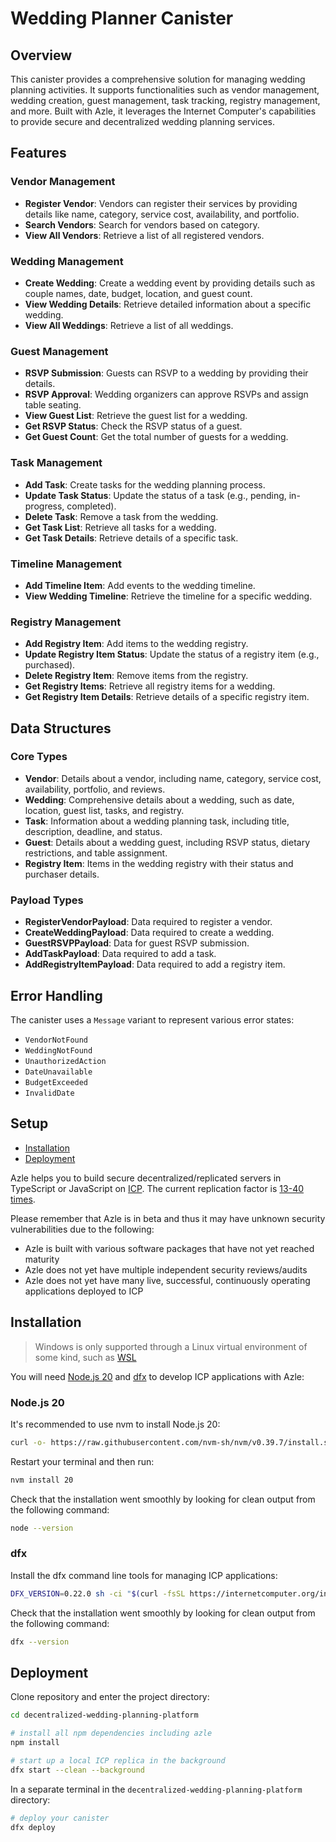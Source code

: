 # Wedding Planner Canister

## Overview

This canister provides a comprehensive solution for managing wedding planning activities. It supports functionalities such as vendor management, wedding creation, guest management, task tracking, registry management, and more. Built with Azle, it leverages the Internet Computer's capabilities to provide secure and decentralized wedding planning services.

## Features

### Vendor Management

- **Register Vendor**: Vendors can register their services by providing details like name, category, service cost, availability, and portfolio.
- **Search Vendors**: Search for vendors based on category.
- **View All Vendors**: Retrieve a list of all registered vendors.

### Wedding Management

- **Create Wedding**: Create a wedding event by providing details such as couple names, date, budget, location, and guest count.
- **View Wedding Details**: Retrieve detailed information about a specific wedding.
- **View All Weddings**: Retrieve a list of all weddings.

### Guest Management

- **RSVP Submission**: Guests can RSVP to a wedding by providing their details.
- **RSVP Approval**: Wedding organizers can approve RSVPs and assign table seating.
- **View Guest List**: Retrieve the guest list for a wedding.
- **Get RSVP Status**: Check the RSVP status of a guest.
- **Get Guest Count**: Get the total number of guests for a wedding.

### Task Management

- **Add Task**: Create tasks for the wedding planning process.
- **Update Task Status**: Update the status of a task (e.g., pending, in-progress, completed).
- **Delete Task**: Remove a task from the wedding.
- **Get Task List**: Retrieve all tasks for a wedding.
- **Get Task Details**: Retrieve details of a specific task.

### Timeline Management

- **Add Timeline Item**: Add events to the wedding timeline.
- **View Wedding Timeline**: Retrieve the timeline for a specific wedding.

### Registry Management

- **Add Registry Item**: Add items to the wedding registry.
- **Update Registry Item Status**: Update the status of a registry item (e.g., purchased).
- **Delete Registry Item**: Remove items from the registry.
- **Get Registry Items**: Retrieve all registry items for a wedding.
- **Get Registry Item Details**: Retrieve details of a specific registry item.

## Data Structures

### Core Types

- **Vendor**: Details about a vendor, including name, category, service cost, availability, portfolio, and reviews.
- **Wedding**: Comprehensive details about a wedding, such as date, location, guest list, tasks, and registry.
- **Task**: Information about a wedding planning task, including title, description, deadline, and status.
- **Guest**: Details about a wedding guest, including RSVP status, dietary restrictions, and table assignment.
- **Registry Item**: Items in the wedding registry with their status and purchaser details.

### Payload Types

- **RegisterVendorPayload**: Data required to register a vendor.
- **CreateWeddingPayload**: Data required to create a wedding.
- **GuestRSVPPayload**: Data for guest RSVP submission.
- **AddTaskPayload**: Data required to add a task.
- **AddRegistryItemPayload**: Data required to add a registry item.

## Error Handling

The canister uses a `Message` variant to represent various error states:

- `VendorNotFound`
- `WeddingNotFound`
- `UnauthorizedAction`
- `DateUnavailable`
- `BudgetExceeded`
- `InvalidDate`

## Setup

- [Installation](#installation)
- [Deployment](#deployment)

Azle helps you to build secure decentralized/replicated servers in TypeScript or JavaScript on [ICP](https://internetcomputer.org/). The current replication factor is [13-40 times](https://dashboard.internetcomputer.org/subnets).

Please remember that Azle is in beta and thus it may have unknown security vulnerabilities due to the following:

- Azle is built with various software packages that have not yet reached maturity
- Azle does not yet have multiple independent security reviews/audits
- Azle does not yet have many live, successful, continuously operating applications deployed to ICP

## Installation

> Windows is only supported through a Linux virtual environment of some kind, such as [WSL](https://learn.microsoft.com/en-us/windows/wsl/install)

You will need [Node.js 20](#nodejs-20) and [dfx](#dfx) to develop ICP applications with Azle:

### Node.js 20

It's recommended to use nvm to install Node.js 20:

```bash
curl -o- https://raw.githubusercontent.com/nvm-sh/nvm/v0.39.7/install.sh | bash
```

Restart your terminal and then run:

```bash
nvm install 20
```

Check that the installation went smoothly by looking for clean output from the following command:

```bash
node --version
```

### dfx

Install the dfx command line tools for managing ICP applications:

```bash
DFX_VERSION=0.22.0 sh -ci "$(curl -fsSL https://internetcomputer.org/install.sh)"
```

Check that the installation went smoothly by looking for clean output from the following command:

```bash
dfx --version
```

## Deployment

Clone repository and enter the project directory:

```bash
cd decentralized-wedding-planning-platform
```

```bash
# install all npm dependencies including azle
npm install
```

```bash
# start up a local ICP replica in the background
dfx start --clean --background
```

In a separate terminal in the `decentralized-wedding-planning-platform` directory:

```bash
# deploy your canister
dfx deploy
```
